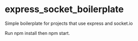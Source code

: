 # express_socket_boilerplate
Simple boilerplate for projects that use express and socket.io

Run npm install then npm start.

